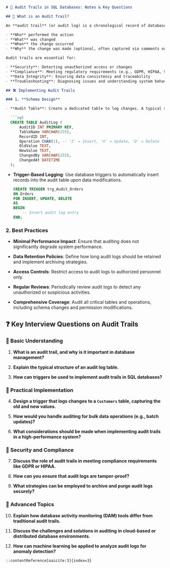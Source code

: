 ````md
# 📝 Audit Trails in SQL Databases: Notes & Key Questions

## 📌 What is an Audit Trail?

An **audit trail** (or audit log) is a chronological record of database activities, capturing:

- **Who** performed the action
- **What** was changed
- **When** the change occurred
- **Why** the change was made (optional, often captured via comments or application logs)

Audit trails are essential for:

- **Security**: Detecting unauthorized access or changes
- **Compliance**: Meeting regulatory requirements (e.g., GDPR, HIPAA, SOX)
- **Data Integrity**: Ensuring data consistency and traceability
- **Troubleshooting**: Diagnosing issues and understanding system behavior

## 🛠️ Implementing Audit Trails

### 1. **Schema Design**

- **Audit Table**: Create a dedicated table to log changes. A typical structure includes:

  ```sql
  CREATE TABLE AuditLog (
      AuditID INT PRIMARY KEY,
      TableName VARCHAR(255),
      RecordID INT,
      Operation CHAR(1), -- 'I' = Insert, 'U' = Update, 'D' = Delete
      OldValue TEXT,
      NewValue TEXT,
      ChangedBy VARCHAR(255),
      ChangedAt DATETIME
  );
````

* **Trigger-Based Logging**: Use database triggers to automatically insert records into the audit table upon data modifications.

  ```sql
  CREATE TRIGGER trg_Audit_Orders
  ON Orders
  FOR INSERT, UPDATE, DELETE
  AS
  BEGIN
      -- Insert audit log entry
  END;
  ```



### 2. **Best Practices**

* **Minimal Performance Impact**: Ensure that auditing does not significantly degrade system performance.

* **Data Retention Policies**: Define how long audit logs should be retained and implement archiving strategies.

* **Access Controls**: Restrict access to audit logs to authorized personnel only.

* **Regular Reviews**: Periodically review audit logs to detect any unauthorized or suspicious activities.



* **Comprehensive Coverage**: Audit all critical tables and operations, including schema changes and permission modifications.



## ❓ Key Interview Questions on Audit Trails

### 🔹 Basic Understanding

1. **What is an audit trail, and why is it important in database management?**

2. **Explain the typical structure of an audit log table.**

3. **How can triggers be used to implement audit trails in SQL databases?**

### 🔹 Practical Implementation

4. **Design a trigger that logs changes to a `Customers` table, capturing the old and new values.**

5. **How would you handle auditing for bulk data operations (e.g., batch updates)?**

6. **What considerations should be made when implementing audit trails in a high-performance system?**

### 🔹 Security and Compliance

7. **Discuss the role of audit trails in meeting compliance requirements like GDPR or HIPAA.**

8. **How can you ensure that audit logs are tamper-proof?**

9. **What strategies can be employed to archive and purge audit logs securely?**

### 🔹 Advanced Topics

10. **Explain how database activity monitoring (DAM) tools differ from traditional audit trails.**

11. **Discuss the challenges and solutions in auditing in cloud-based or distributed database environments.**

12. **How can machine learning be applied to analyze audit logs for anomaly detection?**

```
::contentReference[oaicite:3]{index=3}
 
```
